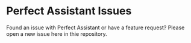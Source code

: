 # Perfect Assistant Issues

Found an issue with Perfect Assistant or have a feature request? Please open a new issue here in thie repository.
